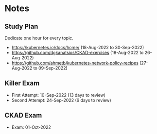 # Notes

## Study Plan

Dedicate one hour for every topic.

- https://kubernetes.io/docs/home/ (18-Aug-2022 to 30-Sep-2022)
- https://github.com/dgkanatsios/CKAD-exercises (18-Aug-2022 to 26-Aug-2022)
- https://github.com/ahmetb/kubernetes-network-policy-recipes (27-Aug-2022 to 09-Sep-2022)

## Killer Exam

- First Attempt: 10-Sep-2022 (13 days to review)
- Second Attempt: 24-Sep-2022 (6 days to review)

## CKAD Exam

- Exam: 01-Oct-2022

